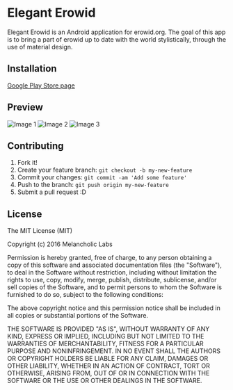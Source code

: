 # Elegant Erowid

Elegant Erowid is an Android application for erowid.org. The goal of this app is to bring a part of erowid up to date with the world stylistically, through the use of material design.

## Installation

[Google Play Store page](https://play.google.com/store/apps/details?id=com.melancholiclabs.eleganterowid&hl=en)

## Preview

![Image 1](https://lh3.googleusercontent.com/b4Jyui81L91OuCWGub1nOjSdW1HD6EuEpVLYpvvqc8rlzFNaE8kT2JbxqdiHRkLNMtQ=h310-rw)
![Image 2](https://lh3.googleusercontent.com/eHzJKNxbAd2CCcacyr4-fwSa16xmpoNbSJYJuM2i8CcrqMbdgVIXB65fTGGQtFVg2D4=h310-rw)
![Image 3](https://lh3.googleusercontent.com/rcsi8Lmt1VuQukdZEOgD6wh8TRyYI4riS7FLEkziVQcbieaugEKJR_1a6L8VP4KBDxsS=h310-rw)

## Contributing

1. Fork it!
2. Create your feature branch: `git checkout -b my-new-feature`
3. Commit your changes: `git commit -am 'Add some feature'`
4. Push to the branch: `git push origin my-new-feature`
5. Submit a pull request :D

## License

The MIT License (MIT)

Copyright (c) 2016 Melancholic Labs

Permission is hereby granted, free of charge, to any person obtaining a copy of this software and associated documentation files (the "Software"), to deal in the Software without restriction, including without limitation the rights to use, copy, modify, merge, publish, distribute, sublicense, and/or sell copies of the Software, and to permit persons to whom the Software is furnished to do so, subject to the following conditions:

The above copyright notice and this permission notice shall be included in all copies or substantial portions of the Software.

THE SOFTWARE IS PROVIDED "AS IS", WITHOUT WARRANTY OF ANY KIND, EXPRESS OR IMPLIED, INCLUDING BUT NOT LIMITED TO THE WARRANTIES OF MERCHANTABILITY, FITNESS FOR A PARTICULAR PURPOSE AND NONINFRINGEMENT. IN NO EVENT SHALL THE AUTHORS OR COPYRIGHT HOLDERS BE LIABLE FOR ANY CLAIM, DAMAGES OR OTHER LIABILITY, WHETHER IN AN ACTION OF CONTRACT, TORT OR OTHERWISE, ARISING FROM, OUT OF OR IN CONNECTION WITH THE SOFTWARE OR THE USE OR OTHER DEALINGS IN THE SOFTWARE.
